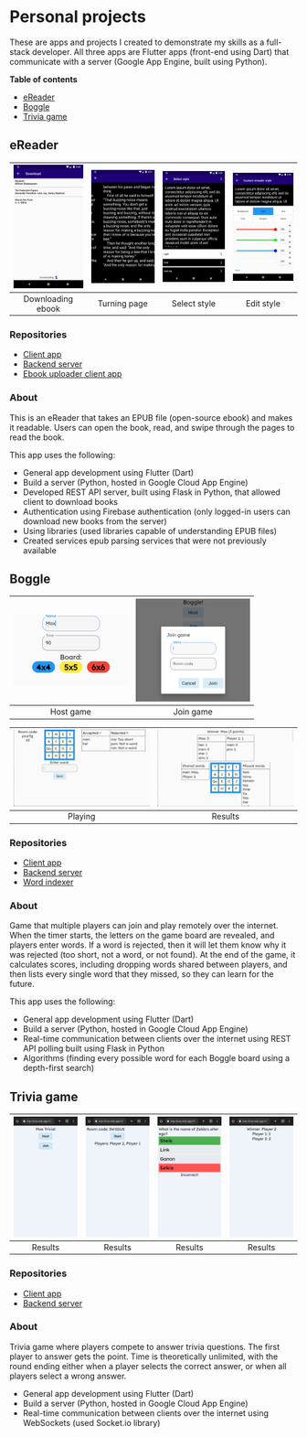 # Personal projects
These are apps and projects I created to demonstrate my skills as a full-stack developer. All three apps are Flutter apps (front-end using Dart) that communicate with a server (Google App Engine, built using Python).

**Table of contents**
 * [eReader](#ereader)
 * [Boggle](#boggle)
 * [Trivia game](#trivia-game)

## eReader

| <img src="../images/ereader/downloading.png" style="width:135px" /> | <img src="../images/ereader/turning_page.png" style="width:135px" /> | <img src="../images/ereader/style_select.png" style="width:135px" /> | <img src="../images/ereader/edit_color.png" style="width:135px" /> |
|:--:|:--:|:--:|:--:|
| Downloading ebook | Turning page | Select style | Edit style |

### Repositories

 * [Client app](https://github.com/TheOmnimax/ereader)
 * [Backend server](https://github.com/TheOmnimax/ebook-server)
 * [Ebook uploader client app](https://github.com/TheOmnimax/ebook_uploader)

### About

This is an eReader that takes an EPUB file (open-source ebook) and makes it readable. Users can open the book, read, and swipe through the pages to read the book.

This app uses the following:

 * General app development using Flutter (Dart)
 * Build a server (Python, hosted in Google Cloud App Engine)
 * Developed REST API server, built using Flask in Python, that allowed client to download books
 * Authentication using Firebase authentication (only logged-in users can download new books from the server)
 * Using libraries (used libraries capable of understanding EPUB files)
 * Created services epub parsing services that were not previously available

## Boggle

| <img src="../images/boggle/host_game.png" style="width:200px"  /> | <img src="../images/boggle/join_game.png" style="width:200px" /> |
|:--:|:--:|
| Host game | Join game |

| <img src="../images/boggle/playing.png" style="width:240px" /> | <img src="../images/boggle/results.png" style="width:240px" /> |
|:--:|:--:|
| Playing | Results |

### Repositories

 * [Client app](https://github.com/TheOmnimax/boggle_flutter)
 * [Backend server](https://github.com/TheOmnimax/boggle-server)
* [Word indexer](https://github.com/TheOmnimax/word-indexer)

### About

Game that multiple players can join and play remotely over the internet. When the timer starts, the letters on the game board are revealed, and players enter words. If a word is rejected, then it will let them know why it was rejected (too short, not a word, or not found). At the end of the game, it calculates scores, including dropping words shared between players, and then lists every single word that they missed, so they can learn for the future.

This app uses the following:

 * General app development using Flutter (Dart)
 * Build a server (Python, hosted in Google Cloud App Engine)
 * Real-time communication between clients over the internet using REST API polling built using Flask in Python
 * Algorithms (finding every possible word for each Boggle board using a depth-first search)

## Trivia game

| <img src="../images/trivia/home.png" style="width:135px" /> | <img src="../images/trivia/ready.png" style="width:135px" /> | <img src="../images/trivia/incorrect.png" style="width:135px" /> | <img src="../images/trivia/results.png" style="width:135px" /> |
|:--:|:--:|:--:|:--:|
| Results | Results | Results | Results |

### Repositories

 * [Client app](https://github.com/TheOmnimax/max-trivia)
 * [Backend server](https://github.com/TheOmnimax/trivia-server)

### About

Trivia game where players compete to answer trivia questions. The first player to answer gets the point. Time is theoretically unlimited, with the round ending either when a player selects the correct answer, or when all players select a wrong answer.

 * General app development using Flutter (Dart)
 * Build a server (Python, hosted in Google Cloud App Engine)
 * Real-time communication between clients over the internet using WebSockets (used Socket.io library)